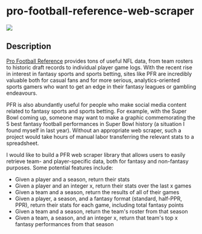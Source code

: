 # pro-football-reference-web-scraper

[![](https://img.shields.io/badge/project-link-green)](https://github.com/mjk2244/pro-football-reference-web-scraper)

## Description

[Pro Football Reference](https://www.pro-football-reference.com/) provides tons of useful NFL data, from team rosters to historic draft records to individual player game logs. With the recent rise in interest in fantasy sports and sports betting, sites like PFR are incredibly valuable both for casual fans and for more serious, analytics-oriented sports gamers who want to get an edge in their fantasy leagues or gambling endeavours.  

PFR is also abundantly useful for people who make social media content related to fantasy sports and sports betting. For example, with the Super Bowl coming up, someone may want to make a graphic commemorating the 5 best fantasy football performances in Super Bowl history (a situation I found myself in last year). Without an appropriate web scraper, such a project would take hours of manual labor transferring the relevant stats to a spreadsheet.

I would like to build a PFR web scraper library that allows users to easily retrieve team- and player-specific data, both for fantasy and non-fantasy purposes. Some potential features include:

- Given a player and a season, return their stats
- Given a player and an integer x, return their stats over the last x games
- Given a team and a season, return the results of all of their games
- Given a player, a season, and a fantasy format (standard, half-PPR, PPR), return their stats for each game, including total fantasy points
- Given a team and a season, return the team's roster from that season
- Given a team, a season, and an integer x, return that team's top x fantasy performances from that season
